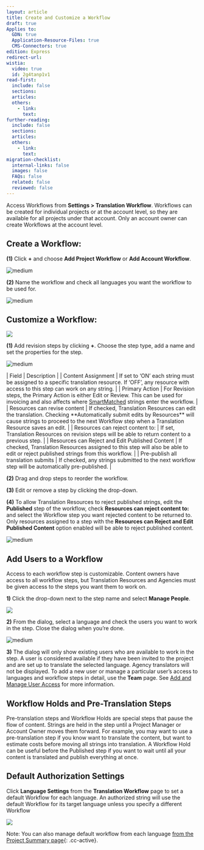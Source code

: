 ```yaml
---
layout: article
title: Create and Customize a Workflow
draft: true
Applies to:
  GDN: true
  Application-Resource-Files: true
  CMS-Connectors: true
edition: Express
redirect-url:
wistia:
  video: true
  id: 2g4tanp1v1
read-first:
  include: false
  sections:
  articles:
  others:
    - link:
      text:
further-reading:
  include: false
  sections:
  articles:
  others:
    - link:
      text:
migration-checklist:
  internal-links: false
  images: false
  FAQs: false
  related: false
  reviewed: false
---
```



Access Workflows from **Settings &gt; Translation Workflow**. Workflows can be created for individual projects or at the account level, so they are available for all projects under that account. Only an account owner can create Workflows at the account level.

## Create a Workflow:

**(1)** Click **+** and choose **Add Project Workflow** or **Add Account Workflow**.

![medium](/uploads/versions/smartling___translation_workflow---x----674-417x---.png)

**(2)** Name the workflow and check all languages you want the workflow to be used for.

![medium](/uploads/versions/smartling___translation_workflow-1---x----577-425x---.png)

## Customize a Workflow:

![](/uploads/versions/smartling___translation_workflow-2---x----968-165x---.png)

**(1)** Add revision steps by clicking **+**. Choose the step type, add a name and set the properties for the step.

![medium](/uploads/versions/smartling___translation_workflow-3---x----576-551x---.png)

| Field       | Description |
| Content Assignment       | If set to ‘ON’ each string must be assigned to a specific translation resource. If ‘OFF’, any resource with access to this step can work on any string. |
| Primary Action       | For Revision steps, the Primary Action is either Edit or Review. This can be used for invoicing and also affects where [SmartMatched](/hc/admin/articles/201519367/) strings enter the workflow. |
| Resources can revise content       | If checked, Translation Resources can edit the translation. Checking \*\*Automatically submit edits by Resources\*\* will cause strings to proceed to the next Workflow step when a Translation Resource saves an edit. |
| Resources can reject content to:       | If set, Translation Resources on revision steps will be able to return content to a previous step. |
| Resources can Reject and Edit Published Content       | If checked, Translation Resources assigned to this step will also be able to edit or reject published strings from this workflow. |
| Pre-publish all translation submits       | If checked, any strings submitted to the next workflow step will be automatically pre-published. |

**(2)** Drag and drop steps to reorder the workflow.

**(3)** Edit or remove a step by clicking the drop-down.

**(4)** To allow Translation Resources to reject published strings, edit the **Published** step of the workflow, check **Resources can reject content to:** and select the Workflow step you want rejected content to be returned to. Only resources assigned to a step with the **Resources can Reject and Edit Published Content** option enabled will be able to reject published content.

![medium](/uploads/versions/smartling___translation_workflow-4---x----576-275x---.png)

## Add Users to a Workflow

Access to each workflow step is customizable. Content owners have access to all workflow steps, but Translation Resources and Agencies must be given access to the steps you want them to work on.

**1)** Click the drop-down next to the step name and select **Manage People**.

![](/uploads/versions/smartling___translation_workflow-5---x----978-307x---.png)

**2)** From the dialog, select a language and check the users you want to work in the step. Close the dialog when you’re done.

![medium](/uploads/versions/smartling___translation_workflow-6---x----576-245x---.png)

**3)** The dialog will only show existing users who are available to work in the step. A user is considered available if they have been invited to the project and are set up to translate the selected language. Agency translators will not be displayed. To add a new user or manage a particular user’s access to languages and workflow steps in detail, use the **Team** page. See [Add and Manage User Access](/hc/en-us/articles/201016167) for more information.

## Workflow Holds and Pre-Translation Steps

Pre-translation steps and Workflow Holds are special steps that pause the flow of content. Strings are held in the step until a Project Manager or Account Owner moves them forward. For example, you may want to use a pre-translation step if you know want to translate the content, but want to estimate costs before moving all strings into translation. A Workflow Hold can be useful before the Published step if you want to wait until all your content is translated and publish everything at once.

## Default Authorization Settings

Click **Language Settings** from the **Translation Workflow** page to set a default Workflow for each language. An authorized string will use the default Workflow for its target language unless you specify a different Workflow

![](/uploads/versions/smartling___translation_workflow-7---x----1249-497x---.png)

Note: You can also manage default workflow from each language [from the Project Summary page](){: .cc-active}.